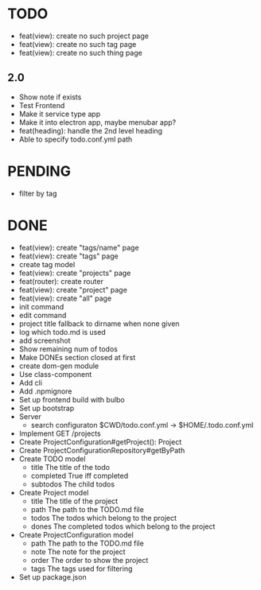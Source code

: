 # TODO

- feat(view): create no such project page
- feat(view): create no such tag page
- feat(view): create no such thing page

## 2.0
- Show note if exists
- Test Frontend
- Make it service type app
- Make it into electron app, maybe menubar app?
- feat(heading): handle the 2nd level heading
- Able to specify todo.conf.yml path

# PENDING
- filter by tag

# DONE
- feat(view): create "tags/name" page
- feat(view): create "tags" page
- create tag model
- feat(view): create "projects" page
- feat(router): create router
- feat(view): create "project" page
- feat(view): create "all" page
- init command
- edit command
- project title fallback to dirname when none given
- log which todo.md is used
- add screenshot
- Show remaining num of todos
- Make DONEs section closed at first
- create dom-gen module
- Use class-component
- Add cli
- Add .npmignore
- Set up frontend build with bulbo
- Set up bootstrap
- Server
  - search configuraton $CWD/todo.conf.yml -> $HOME/.todo.conf.yml
- Implement GET /projects
- Create ProjectConfiguration#getProject(): Project
- Create ProjectConfigurationRepository#getByPath
- Create TODO model
  - title The title of the todo
  - completed True iff completed
  - subtodos The child todos
- Create Project model
  - title The title of the project
  - path The path to the TODO.md file
  - todos The todos which belong to the project
  - dones The completed todos which belong to the project
- Create ProjectConfiguration model
  - path The path to the TODO.md file
  - note The note for the project
  - order The order to show the project
  - tags The tags used for filtering
- Set up package.json
